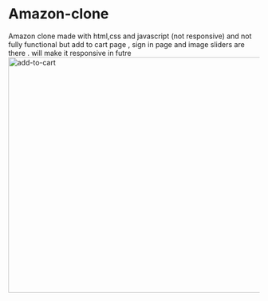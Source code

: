 # Amazon-clone
Amazon clone made with html,css and javascript (not responsive) and not fully functional but add to cart page , sign in page and image sliders are there . will make it responsive in futre
<img width="945" height="472" alt="add-to-cart" src="https://github.com/user-attachments/assets/19d8d41a-06b4-4620-8570-876b65ee4b9a" />
